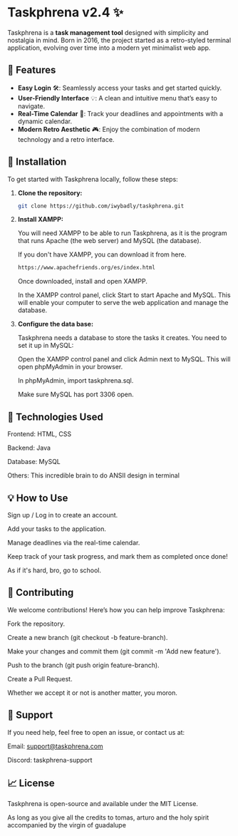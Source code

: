 # Taskphrena v2.4 ✨

Taskphrena is a **task management tool** designed with simplicity and nostalgia in mind. Born in 2016, the project started as a retro-styled terminal application, evolving over time into a modern yet minimalist web app.

## 📜 Features

- **Easy Login** 🛠️: Seamlessly access your tasks and get started quickly.
- **User-Friendly Interface** 💡: A clean and intuitive menu that’s easy to navigate.
- **Real-Time Calendar** 📅: Track your deadlines and appointments with a dynamic calendar.
- **Modern Retro Aesthetic** 🎮: Enjoy the combination of modern technology and a retro interface.

## 🚀 Installation

To get started with Taskphrena locally, follow these steps:

1. **Clone the repository:**
   ```bash
   git clone https://github.com/iwybadly/taskphrena.git
   ```

2. **Install XAMPP:**

    You will need XAMPP to be able to run Taskphrena, as it is the program that runs Apache (the web server) and MySQL (the database).

    If you don't have XAMPP, you can download it from here.
    ```bash
    https://www.apachefriends.org/es/index.html
    ```
    Once downloaded, install and open XAMPP.

    In the XAMPP control panel, click Start to start Apache and MySQL. This will enable your computer to serve the web application and manage the database.

3. **Configure the data base:**

    Taskphrena needs a database to store the tasks it creates. You need to set it up in MySQL:

    Open the XAMPP control panel and click Admin next to MySQL. This will open phpMyAdmin in your browser.

    In phpMyAdmin, import taskphrena.sql.

    Make sure MySQL has port 3306 open.


## 🎨 Technologies Used

Frontend: HTML, CSS

Backend: Java

Database: MySQL

Others: This incredible brain to do ANSII design in terminal

## 💡 How to Use

Sign up / Log in to create an account.

Add your tasks to the application.

Manage deadlines via the real-time calendar.

Keep track of your task progress, and mark them as completed once done!

As if it's hard, bro, go to school.

## 🌱 Contributing

We welcome contributions! Here’s how you can help improve Taskphrena:

Fork the repository.

Create a new branch (git checkout -b feature-branch).

Make your changes and commit them (git commit -m 'Add new feature').

Push to the branch (git push origin feature-branch).

Create a Pull Request.

Whether we accept it or not is another matter, you moron.

## 💬 Support
If you need help, feel free to open an issue, or contact us at:

Email: support@taskphrena.com

Discord: taskphrena-support

## 📈 License
Taskphrena is open-source and available under the MIT License.

As long as you give all the credits to tomas, arturo and the holy spirit accompanied by the virgin of guadalupe